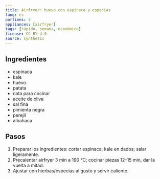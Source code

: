 ```yaml
---
title: Airfryer: huevo con espinaca y especias
lang: es
portions: 2
appliances: [airfryer]
tags: [rápido, semana, económico]
license: CC-BY-4.0
source: synthetic
---
```

## Ingredientes
- espinaca
- kale
- huevo
- patata
- nata para cocinar
- aceite de oliva
- sal fina
- pimienta negra
- perejil
- albahaca

## Pasos
1. Preparar los ingredientes: cortar espinaca, kale en dados; salar ligeramente.
2. Precalentar airfryer 3 min a 190 °C; cocinar piezas 12–15 min, dar la vuelta a mitad.
3. Ajustar con hierbas/especias al gusto y servir caliente.
